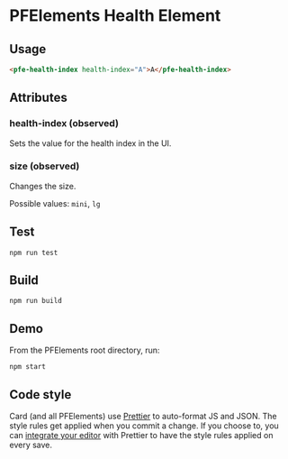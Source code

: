 # PFElements Health Element

## Usage

```html
<pfe-health-index health-index="A">A</pfe-health-index>
```

## Attributes

### health-index (observed)

Sets the value for the health index in the UI.

### size (observed)

Changes the size.

Possible values: `mini`, `lg`

## Test

    npm run test

## Build

    npm run build

## Demo

From the PFElements root directory, run:

    npm start

## Code style

Card (and all PFElements) use [Prettier][prettier] to auto-format JS and JSON. The style rules get applied when you commit a change. If you choose to, you can [integrate your editor][prettier-ed] with Prettier to have the style rules applied on every save.

[prettier]: https://github.com/prettier/prettier/
[prettier-ed]: https://prettier.io/docs/en/editors.html
[web-component-tester]: https://github.com/Polymer/web-component-tester
